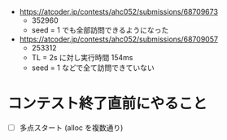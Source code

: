 
- <https://atcoder.jp/contests/ahc052/submissions/68709673>
  - 352960
  - seed = 1 でも全部訪問できるようになった
- <https://atcoder.jp/contests/ahc052/submissions/68709057>
  - 253312
  - TL = 2s に対し実行時間 154ms
  - seed = 1 などで全て訪問できていない


# コンテスト終了直前にやること

- [ ] 多点スタート (alloc を複数通り)
